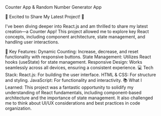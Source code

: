 Counter App & Random Number Generator App


🚀 Excited to Share My Latest Project! 🚀

I've been diving deeper into React.js and am thrilled to share my latest creation—a Counter App! This project allowed me to explore key React concepts, including component architecture, state management, and handling user interactions.

🔑 Key Features:
Dynamic Counting: Increase, decrease, and reset functionality with responsive buttons.
State Management: Utilizes React hooks (useState) for state management.
Responsive Design: Works seamlessly across all devices, ensuring a consistent experience.
💻 Tech Stack:
React.js: For building the user interface.
HTML & CSS: For structure and styling.
JavaScript: For functionality and interactivity.
📚 What I Learned:
This project was a fantastic opportunity to solidify my understanding of React fundamentals, including component-based architecture and the importance of state management. It also challenged me to think about UI/UX considerations and best practices in code organization.
